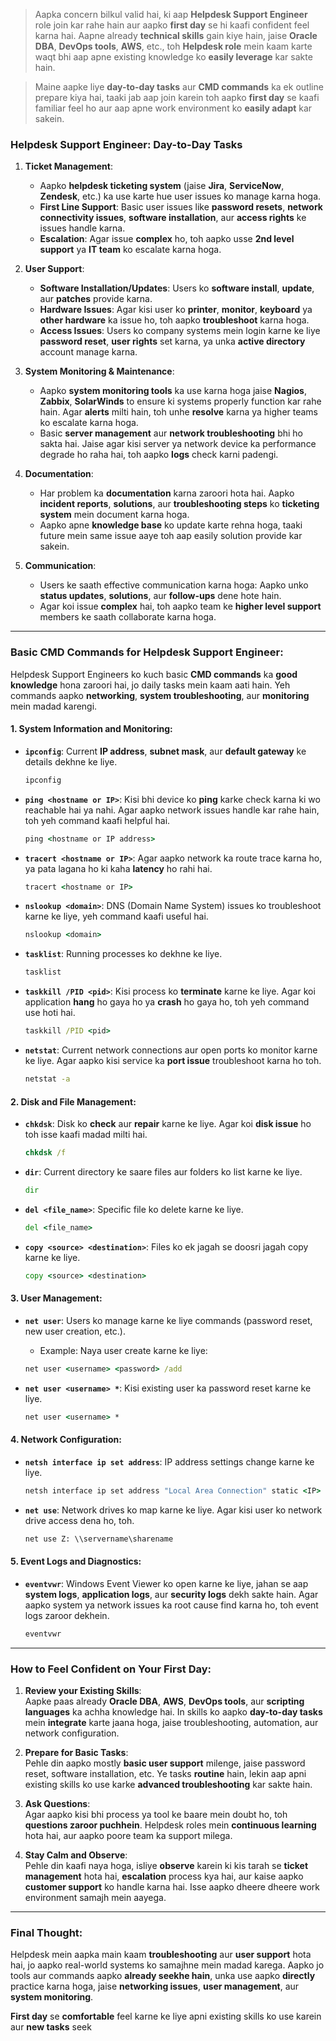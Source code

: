 > Aapka concern bilkul valid hai, ki aap **Helpdesk Support Engineer** role join kar rahe hain aur aapko **first day** se hi kaafi confident feel karna hai. Aapne already **technical skills** gain kiye hain, jaise **Oracle DBA**, **DevOps tools**, **AWS**, etc., toh **Helpdesk role** mein kaam karte waqt bhi aap apne existing knowledge ko **easily leverage** kar sakte hain.

> Maine aapke liye **day-to-day tasks** aur **CMD commands** ka ek outline prepare kiya hai, taaki jab aap join karein toh aapko **first day** se kaafi familiar feel ho aur aap apne work environment ko **easily adapt** kar sakein.

### **Helpdesk Support Engineer: Day-to-Day Tasks**

1. **Ticket Management**:
   - Aapko **helpdesk ticketing system** (jaise **Jira**, **ServiceNow**, **Zendesk**, etc.) ka use karte hue user issues ko manage karna hoga.
   - **First Line Support**: Basic user issues like **password resets**, **network connectivity issues**, **software installation**, aur **access rights** ke issues handle karna.
   - **Escalation**: Agar issue **complex** ho, toh aapko usse **2nd level support** ya **IT team** ko escalate karna hoga.

2. **User Support**:
   - **Software Installation/Updates**: Users ko **software install**, **update**, aur **patches** provide karna.
   - **Hardware Issues**: Agar kisi user ko **printer**, **monitor**, **keyboard** ya **other hardware** ka issue ho, toh aapko **troubleshoot** karna hoga.
   - **Access Issues**: Users ko company systems mein login karne ke liye **password reset**, **user rights** set karna, ya unka **active directory** account manage karna.

3. **System Monitoring & Maintenance**:
   - Aapko **system monitoring tools** ka use karna hoga jaise **Nagios**, **Zabbix**, **SolarWinds** to ensure ki systems properly function kar rahe hain. Agar **alerts** milti hain, toh unhe **resolve** karna ya higher teams ko escalate karna hoga.
   - Basic **server management** aur **network troubleshooting** bhi ho sakta hai. Jaise agar kisi server ya network device ka performance degrade ho raha hai, toh aapko **logs** check karni padengi.

4. **Documentation**:
   - Har problem ka **documentation** karna zaroori hota hai. Aapko **incident reports**, **solutions**, aur **troubleshooting steps** ko **ticketing system** mein document karna hoga.
   - Aapko apne **knowledge base** ko update karte rehna hoga, taaki future mein same issue aaye toh aap easily solution provide kar sakein.

5. **Communication**:
   - Users ke saath effective communication karna hoga: Aapko unko **status updates**, **solutions**, aur **follow-ups** dene hote hain.
   - Agar koi issue **complex** hai, toh aapko team ke **higher level support** members ke saath collaborate karna hoga.

---

### **Basic CMD Commands for Helpdesk Support Engineer**:

Helpdesk Support Engineers ko kuch basic **CMD commands** ka **good knowledge** hona zaroori hai, jo daily tasks mein kaam aati hain. Yeh commands aapko **networking**, **system troubleshooting**, aur **monitoring** mein madad karengi.

#### **1. System Information and Monitoring**:
- **`ipconfig`**: Current **IP address**, **subnet mask**, aur **default gateway** ke details dekhne ke liye.
   ```cmd
   ipconfig
   ```

- **`ping <hostname or IP>`**: Kisi bhi device ko **ping** karke check karna ki wo reachable hai ya nahi. Agar aapko network issues handle kar rahe hain, toh yeh command kaafi helpful hai.
   ```cmd
   ping <hostname or IP address>
   ```

- **`tracert <hostname or IP>`**: Agar aapko network ka route trace karna ho, ya pata lagana ho ki kaha **latency** ho rahi hai.
   ```cmd
   tracert <hostname or IP>
   ```

- **`nslookup <domain>`**: DNS (Domain Name System) issues ko troubleshoot karne ke liye, yeh command kaafi useful hai.
   ```cmd
   nslookup <domain>
   ```

- **`tasklist`**: Running processes ko dekhne ke liye.
   ```cmd
   tasklist
   ```

- **`taskkill /PID <pid>`**: Kisi process ko **terminate** karne ke liye. Agar koi application **hang** ho gaya ho ya **crash** ho gaya ho, toh yeh command use hoti hai.
   ```cmd
   taskkill /PID <pid>
   ```

- **`netstat`**: Current network connections aur open ports ko monitor karne ke liye. Agar aapko kisi service ka **port issue** troubleshoot karna ho toh.
   ```cmd
   netstat -a
   ```

#### **2. Disk and File Management**:
- **`chkdsk`**: Disk ko **check** aur **repair** karne ke liye. Agar koi **disk issue** ho toh isse kaafi madad milti hai.
   ```cmd
   chkdsk /f
   ```

- **`dir`**: Current directory ke saare files aur folders ko list karne ke liye.
   ```cmd
   dir
   ```

- **`del <file_name>`**: Specific file ko delete karne ke liye.
   ```cmd
   del <file_name>
   ```

- **`copy <source> <destination>`**: Files ko ek jagah se doosri jagah copy karne ke liye.
   ```cmd
   copy <source> <destination>
   ```

#### **3. User Management**:
- **`net user`**: Users ko manage karne ke liye commands (password reset, new user creation, etc.).
   - Example: Naya user create karne ke liye:
   ```cmd
   net user <username> <password> /add
   ```

- **`net user <username> *`**: Kisi existing user ka password reset karne ke liye.
   ```cmd
   net user <username> *
   ```

#### **4. Network Configuration**:
- **`netsh interface ip set address`**: IP address settings change karne ke liye.
   ```cmd
   netsh interface ip set address "Local Area Connection" static <IP> <SubnetMask> <Gateway>
   ```

- **`net use`**: Network drives ko map karne ke liye. Agar kisi user ko network drive access dena ho, toh.
   ```cmd
   net use Z: \\servername\sharename
   ```

#### **5. Event Logs and Diagnostics**:
- **`eventvwr`**: Windows Event Viewer ko open karne ke liye, jahan se aap **system logs**, **application logs**, aur **security logs** dekh sakte hain. Agar aapko system ya network issues ka root cause find karna ho, toh event logs zaroor dekhein.
   ```cmd
   eventvwr
   ```

---

### **How to Feel Confident on Your First Day**:

1. **Review your Existing Skills**:  
   Aapke paas already **Oracle DBA**, **AWS**, **DevOps tools**, aur **scripting languages** ka achha knowledge hai. In skills ko aapko **day-to-day tasks** mein **integrate** karte jaana hoga, jaise troubleshooting, automation, aur network configuration.

2. **Prepare for Basic Tasks**:  
   Pehle din aapko mostly **basic user support** milenge, jaise password reset, software installation, etc. Ye tasks **routine** hain, lekin aap apni existing skills ko use karke **advanced troubleshooting** kar sakte hain.

3. **Ask Questions**:  
   Agar aapko kisi bhi process ya tool ke baare mein doubt ho, toh **questions zaroor puchhein**. Helpdesk roles mein **continuous learning** hota hai, aur aapko poore team ka support milega.

4. **Stay Calm and Observe**:  
   Pehle din kaafi naya hoga, isliye **observe** karein ki kis tarah se **ticket management** hota hai, **escalation** process kya hai, aur kaise aapko **customer support** ko handle karna hai. Isse aapko dheere dheere work environment samajh mein aayega.

---

### **Final Thought**:
Helpdesk mein aapka main kaam **troubleshooting** aur **user support** hota hai, jo aapko real-world systems ko samajhne mein madad karega. Aapko jo tools aur commands aapko **already seekhe hain**, unka use aapko **directly** practice karna hoga, jaise **networking issues**, **user management**, aur **system monitoring**.

**First day** se **comfortable** feel karne ke liye apni existing skills ko use karein aur **new tasks** seek

